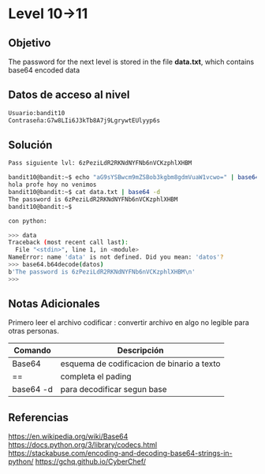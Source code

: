 # Level 10->11
## Objetivo
The password for the next level is stored in the file **data.txt**, which contains base64 encoded data

## Datos de acceso al nivel
```bash
Usuario:bandit10
Contraseña:G7w8LIi6J3kTb8A7j9LgrywtEUlyyp6s
```
## Solución
```bash
Pass siguiente lvl: 6zPeziLdR2RKNdNYFNb6nVCKzphlXHBM

bandit10@bandit:~$ echo "aG9sYSBwcm9mZSBob3kgbm8gdmVuaW1vcwo=" | base64 -d
hola profe hoy no venimos
bandit10@bandit:~$ cat data.txt | base64 -d
The password is 6zPeziLdR2RKNdNYFNb6nVCKzphlXHBM
bandit10@bandit:~$

con python:

>>> data
Traceback (most recent call last):
  File "<stdin>", line 1, in <module>
NameError: name 'data' is not defined. Did you mean: 'datos'?
>>> base64.b64decode(datos)
b'The password is 6zPeziLdR2RKNdNYFNb6nVCKzphlXHBM\n'
>>>

```
## Notas Adicionales
Primero leer el archivo 
codificar : convertir archivo en algo no legible para otras personas.

| Comando  | Descripción | 
|------------|--------------|
| Base64| esquema de codificacion de binario a texto |
| == | completa el pading |
| base64 -d | para decodificar segun base


## Referencias 
https://en.wikipedia.org/wiki/Base64
https://docs.python.org/3/library/codecs.html
https://stackabuse.com/encoding-and-decoding-base64-strings-in-python/
https://gchq.github.io/CyberChef/